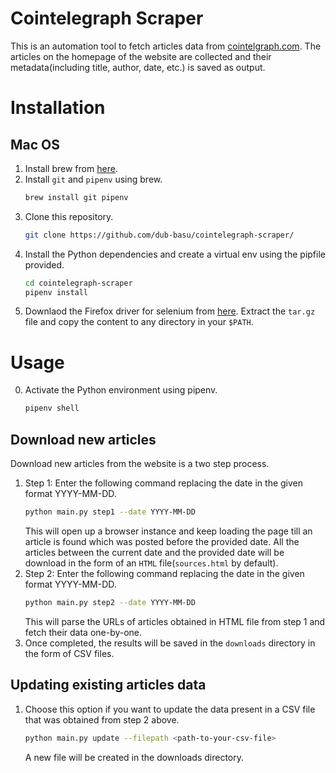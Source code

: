 # Cointelegraph Scraper
This is an automation tool to fetch articles data from [cointelgraph.com](https://cointelegraph.com/).
The articles on the homepage of the website are collected and their metadata(including title, author, date, etc.) is saved as output.

# Installation

## Mac OS
1. Install brew from [here](https://brew.sh/).
2. Install `git` and  `pipenv` using brew. 
    ```bash
    brew install git pipenv
    ```
3. Clone this repository. 
    ```bash
    git clone https://github.com/dub-basu/cointelegraph-scraper/
    ```
4. Install the Python dependencies and create a virtual env using the pipfile provided.
    ```bash
    cd cointelegraph-scraper
    pipenv install
    ```
5. Downlaod the Firefox driver for selenium from [here](https://github.com/mozilla/geckodriver/releases). Extract the `tar.gz` file and copy the content to any directory in your `$PATH`.

# Usage
0. Activate the Python environment using pipenv.
    ```bash
    pipenv shell
    ```
## Download new articles
Download new articles from the website is a two step process. 

1. Step 1: Enter the following command replacing the date in the given format YYYY-MM-DD.
    ```bash
    python main.py step1 --date YYYY-MM-DD
    ```
    This will open up a browser instance and keep loading the page till an article is found which was posted before the provided date. 
    All the articles between the current date and the provided date will be download in the form of an `HTML` file(`sources.html` by default).
2. Step 2: Enter the following command replacing the date in the given format YYYY-MM-DD. 
    ```bash
    python main.py step2 --date YYYY-MM-DD
    ```
    This will parse the URLs of articles obtained in HTML file from step 1 and fetch their data one-by-one. 
3. Once completed, the results will be saved in the `downloads` directory in the form of CSV files.

## Updating existing articles data

1. Choose this option if you want to update the data present in a CSV file that was obtained from step 2 above. 
    ```bash
    python main.py update --filepath <path-to-your-csv-file>
    ```
    A new file will be created in the downloads directory.



